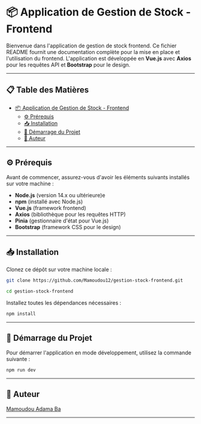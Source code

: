 # 📦 Application de Gestion de Stock - Frontend

Bienvenue dans l'application de gestion de stock frontend. Ce fichier README fournit une documentation complète pour la mise en place et l'utilisation du frontend. L'application est développée en **Vue.js** avec **Axios** pour les requêtes API et **Bootstrap** pour le design.

---

## 📋 Table des Matières

- [📦 Application de Gestion de Stock - Frontend](#-application-de-gestion-de-stock---frontend)
  - [⚙️ Prérequis](#⚙️-prérequis)
  - [📥 Installation](#📥-installation)
  - [🚀 Démarrage du Projet](#🚀-démarrage-du-projet)
  - [👤 Auteur](#👤-auteur)

---

## ⚙️ Prérequis

Avant de commencer, assurez-vous d'avoir les éléments suivants installés sur votre machine :

- **Node.js** (version 14.x ou ultérieure)e
- **npm** (installé avec Node.js)
- **Vue.js** (framework frontend)
- **Axios** (bibliothèque pour les requêtes HTTP)
- **Pinia** (gestionnaire d'état pour Vue.js)
- **Bootstrap** (framework CSS pour le design)

---

## 📥 Installation

Clonez ce dépôt sur votre machine locale :

```bash
git clone https://github.com/Mamoudou12/gestion-stock-frontend.git
```

```bash
cd gestion-stock-frontend
```

Installez toutes les dépendances nécessaires :

```bash
npm install
```

---

## 🚀 Démarrage du Projet

Pour démarrer l'application en mode développement, utilisez la commande suivante :

```bash
npm run dev
```

---

## 👤 Auteur

[Mamoudou Adama Ba](https://github.com/Mamoudou12)

---
